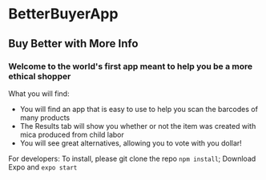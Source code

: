 # BetterBuyerApp
## Buy Better with More Info
### Welcome to the world's first app meant to help you be a more ethical shopper

What you will find:
- You will find an app that is easy to use to help you scan the barcodes of many products
- The Results tab will show you whether or not the item was created with mica produced from child labor
- You will see great alternatives, allowing you to vote with you dollar!

For developers:
To install, please git clone the repo ``npm install``; Download Expo and ``expo start``
